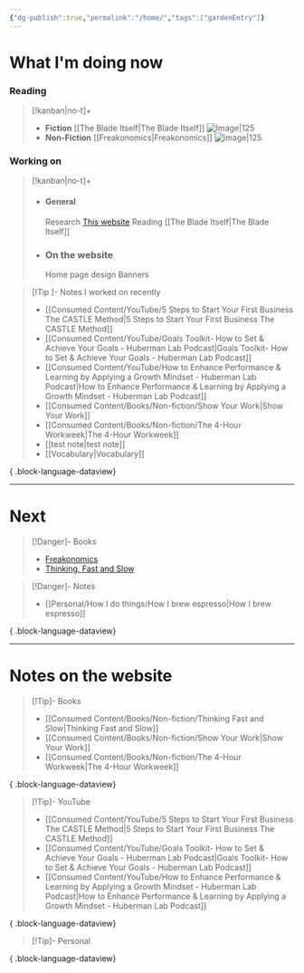 ```yaml
---
{"dg-publish":true,"permalink":"/home/","tags":["gardenEntry"]}
---
```


# What I'm doing now
### Reading
> [!kanban|no-t]+ 
> - **Fiction**
> 	[[The Blade Itself\|The Blade Itself]]
> 	![Image|125](https://m.media-amazon.com/images/I/51bOdgp6-wL.jpg)
> - **Non-Fiction**
> 	[[Freakonomics\|Freakonomics]]
> 	![image|125](https://m.media-amazon.com/images/I/81JgAez6wHL._AC_UF1000,1000_QL80_.jpg)

### Working on
> [!kanban|no-t]+
> - #### General
> 	Research
> 	[This website](https://emrey.vercel.app/)
> 	Reading [[The Blade Itself\|The Blade Itself]]
> 
> - ### On the website
> 	Home page design
> 	Banners

> [!Tip ]- Notes I worked on recently
>  - [[Consumed Content/YouTube/5 Steps to Start Your First Business The CASTLE Method\|5 Steps to Start Your First Business The CASTLE Method]]
> - [[Consumed Content/YouTube/Goals Toolkit- How to Set & Achieve Your Goals - Huberman Lab Podcast\|Goals Toolkit- How to Set & Achieve Your Goals - Huberman Lab Podcast]]
> - [[Consumed Content/YouTube/How to Enhance Performance & Learning by Applying a Growth Mindset - Huberman Lab Podcast\|How to Enhance Performance & Learning by Applying a Growth Mindset - Huberman Lab Podcast]]
> - [[Consumed Content/Books/Non-fiction/Show Your Work\|Show Your Work]]
> - [[Consumed Content/Books/Non-fiction/The 4-Hour Workweek\|The 4-Hour Workweek]]
> - [[test note\|test note]]
> - [[Vocabulary\|Vocabulary]]
> 
{ .block-language-dataview}

---
# Next

> [!Danger]- Books
> - [Freakonomics](https://www.goodreads.com/book/show/1202.Freakonomics)
> - [Thinking, Fast and Slow](https://www.goodreads.com/book/show/11468377-thinking-fast-and-slow)

> [!Danger]- Notes
>  - [[Personal/How I do things/How I brew espresso\|How I brew espresso]]
> 
{ .block-language-dataview}

---
# Notes on the website
> [!Tip]- Books
>  - [[Consumed Content/Books/Non-fiction/Thinking Fast and Slow\|Thinking Fast and Slow]]
> - [[Consumed Content/Books/Non-fiction/Show Your Work\|Show Your Work]]
> - [[Consumed Content/Books/Non-fiction/The 4-Hour Workweek\|The 4-Hour Workweek]]
> 
{ .block-language-dataview}

> [!Tip]- YouTube
>  - [[Consumed Content/YouTube/5 Steps to Start Your First Business The CASTLE Method\|5 Steps to Start Your First Business The CASTLE Method]]
> - [[Consumed Content/YouTube/Goals Toolkit- How to Set & Achieve Your Goals - Huberman Lab Podcast\|Goals Toolkit- How to Set & Achieve Your Goals - Huberman Lab Podcast]]
> - [[Consumed Content/YouTube/How to Enhance Performance & Learning by Applying a Growth Mindset - Huberman Lab Podcast\|How to Enhance Performance & Learning by Applying a Growth Mindset - Huberman Lab Podcast]]
> 
{ .block-language-dataview}

> [!Tip]- Personal
>  
{ .block-language-dataview}